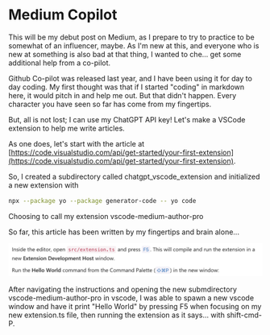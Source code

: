 # Medium Copilot

This will be my debut post on Medium, as I prepare to try to practice to be somewhat of an influencer, maybe.
As I'm new at this, and everyone who is new at something is also bad at that thing, I wanted to che… get some additional help from a co-pilot.

Github Co-pilot was released last year, and I have been using it for day to day coding. My first thought was that if I started "coding"
in markdown here, it would pitch in and help me out. But that didn't happen. Every character you have seen so far has come from my fingertips.

But, all is not lost; I can use my ChatGPT API key! Let's make a VSCode extension to help me write articles.

As one does, let's start with the article at [https://code.visualstudio.com/api/get-started/your-first-extension](https://code.visualstudio.com/api/get-started/your-first-extension).

So, I created a subdirectory called chatgpt_vscode_extension and initialized a new extension with

```sh
npx --package yo --package generator-code -- yo code
```

Choosing to call my extension vscode-medium-author-pro

So far, this article has been written by my fingertips and brain alone...

![First steps](images/extension-first.png)

After navigating the instructions and opening the new submdirectory vscode-medium-author-pro in vscode, I was able to spawn a new vscode window and have it print "Hello World" by pressing F5 when focusing on my new extension.ts file, then running the extension as it says... with shift-cmd-P.
